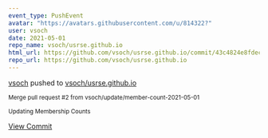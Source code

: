 ```yaml
---
event_type: PushEvent
avatar: "https://avatars.githubusercontent.com/u/814322?"
user: vsoch
date: 2021-05-01
repo_name: vsoch/usrse.github.io
html_url: https://github.com/vsoch/usrse.github.io/commit/43c4824e8fdec84fb7db25037dafac1d4995ebb3
repo_url: https://github.com/vsoch/usrse.github.io
---
```


<a href='https://github.com/vsoch' target='_blank'>vsoch</a> pushed to <a href='https://github.com/vsoch/usrse.github.io' target='_blank'>vsoch/usrse.github.io</a>

<small>Merge pull request #2 from vsoch/update/member-count-2021-05-01

Updating Membership Counts</small>

<a href='https://github.com/vsoch/usrse.github.io/commit/43c4824e8fdec84fb7db25037dafac1d4995ebb3' target='_blank'>View Commit</a>